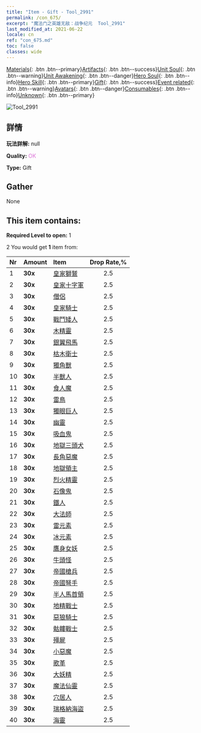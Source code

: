 ```yaml
---
title: "Item - Gift - Tool_2991"
permalink: /con_675/
excerpt: "魔法门之英雄无敌：战争纪元  Tool_2991"
last_modified_at: 2021-06-22
locale: cn
ref: "con_675.md"
toc: false
classes: wide
---
```

 [Materials](/ItemsCN/){: .btn .btn--primary}[Artifacts](/ItemsCN/Artifacts/){: .btn .btn--success}[Unit Soul](/ItemsCN/UnitSoul/){: .btn .btn--warning}[Unit Awakening](/ItemsCN/UnitAwakening/){: .btn .btn--danger}[Hero Soul](/ItemsCN/HeroSoul/){: .btn .btn--info}[Hero Skill](/ItemsCN/HeroSkill/){: .btn .btn--primary}[Gift](/ItemsCN/Gift/){: .btn .btn--success}[Event related](/ItemsCN/Events/){: .btn .btn--warning}[Avatars](/ItemsCN/Avatars/){: .btn .btn--danger}[Consumables](/ItemsCN/Consumables/){: .btn .btn--info}[Unknown](/ItemsCN/Unknown/){: .btn .btn--primary}

 ![Tool_2991](/images/t/i_907167.png)

## 詳情
 **玩法詳解:** null

 **Quality:** <span style="color: #DA70D6">OK</span>

 **Type:** Gift

## Gather

  None

## This item contains:

 **Required Level to open:** 1

 2 You would get **1** item  from:

  | Nr | Amount |     Item    | Drop Rate,% |
  |:---|:-------|:------------|:---------:|
  | 1 |  **30x** | [皇家獅鷲](/cn/Items/unt_192/) | 2.5 | 
  | 2 |  **30x** | [皇家十字軍](/cn/Items/unt_193/) | 2.5 | 
  | 3 |  **30x** | [僧侶](/cn/Items/unt_194/) | 2.5 | 
  | 4 |  **30x** | [皇家騎士](/cn/Items/unt_195/) | 2.5 | 
  | 5 |  **30x** | [戰鬥矮人](/cn/Items/unt_200/) | 2.5 | 
  | 6 |  **30x** | [木精靈](/cn/Items/unt_201/) | 2.5 | 
  | 7 |  **30x** | [銀翼飛馬](/cn/Items/unt_202/) | 2.5 | 
  | 8 |  **30x** | [枯木衛士](/cn/Items/unt_203/) | 2.5 | 
  | 9 |  **30x** | [獨角獸](/cn/Items/unt_204/) | 2.5 | 
  | 10 |  **30x** | [半獸人](/cn/Items/unt_219/) | 2.5 | 
  | 11 |  **30x** | [食人魔](/cn/Items/unt_220/) | 2.5 | 
  | 12 |  **30x** | [雷鳥](/cn/Items/unt_221/) | 2.5 | 
  | 13 |  **30x** | [獨眼巨人](/cn/Items/unt_222/) | 2.5 | 
  | 14 |  **30x** | [幽靈](/cn/Items/unt_210/) | 2.5 | 
  | 15 |  **30x** | [吸血鬼](/cn/Items/unt_211/) | 2.5 | 
  | 16 |  **30x** | [地獄三頭犬](/cn/Items/unt_228/) | 2.5 | 
  | 17 |  **30x** | [長角惡魔](/cn/Items/unt_229/) | 2.5 | 
  | 18 |  **30x** | [地獄領主](/cn/Items/unt_230/) | 2.5 | 
  | 19 |  **30x** | [烈火精靈](/cn/Items/unt_231/) | 2.5 | 
  | 20 |  **30x** | [石像鬼](/cn/Items/unt_236/) | 2.5 | 
  | 21 |  **30x** | [鐵人](/cn/Items/unt_237/) | 2.5 | 
  | 22 |  **30x** | [大法師](/cn/Items/unt_238/) | 2.5 | 
  | 23 |  **30x** | [雷元素](/cn/Items/unt_263/) | 2.5 | 
  | 24 |  **30x** | [冰元素](/cn/Items/unt_264/) | 2.5 | 
  | 25 |  **30x** | [鷹身女妖](/cn/Items/unt_245/) | 2.5 | 
  | 26 |  **30x** | [牛頭怪](/cn/Items/unt_248/) | 2.5 | 
  | 27 |  **30x** | [帝國槍兵](/cn/Items/unt_190/) | 2.5 | 
  | 28 |  **30x** | [帝國弩手](/cn/Items/unt_191/) | 2.5 | 
  | 29 |  **30x** | [半人馬首領](/cn/Items/unt_199/) | 2.5 | 
  | 30 |  **30x** | [地精戰士](/cn/Items/unt_217/) | 2.5 | 
  | 31 |  **30x** | [惡狼騎士](/cn/Items/unt_218/) | 2.5 | 
  | 32 |  **30x** | [骷髏戰士](/cn/Items/unt_208/) | 2.5 | 
  | 33 |  **30x** | [殭屍](/cn/Items/unt_209/) | 2.5 | 
  | 34 |  **30x** | [小惡魔](/cn/Items/unt_226/) | 2.5 | 
  | 35 |  **30x** | [歌革](/cn/Items/unt_227/) | 2.5 | 
  | 36 |  **30x** | [大妖精](/cn/Items/unt_235/) | 2.5 | 
  | 37 |  **30x** | [魔法仙靈](/cn/Items/unt_262/) | 2.5 | 
  | 38 |  **30x** | [穴居人](/cn/Items/unt_244/) | 2.5 | 
  | 39 |  **30x** | [瑞格納海盜](/cn/Items/unt_273/) | 2.5 | 
  | 40 |  **30x** | [海靈](/cn/Items/unt_275/) | 2.5 | 
